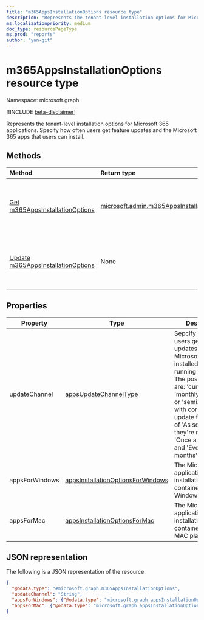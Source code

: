 ```yaml
---
title: "m365AppsInstallationOptions resource type"
description: "Represents the tenant-level installation options for Microsoft 365 Applications."
ms.localizationpriority: medium
doc_type: resourcePageType
ms.prod: "reports"
author: "yan-git"
---
```


# m365AppsInstallationOptions resource type

Namespace: microsoft.graph

[!INCLUDE [beta-disclaimer](../../includes/beta-disclaimer.md)]

Represents the tenant-level installation options for Microsoft 365 applications. Specify how often users get feature updates and the Microsoft 365 apps that users can install.

## Methods

|Method|Return type|Description|
|:---|:---|:---|
|[Get m365AppsInstallationOptions](../api/m365AppsInstallationOptions-get.md)|[microsoft.admin.m365AppsInstallationOptions](../resources/m365appsInstallationoptions.md)|Get the tenant-level installation options for Microsoft 365 applications.|
|[Update m365AppsInstallationOptions](../api/m365AppsInstallationOptions-update.md)|None|Update tenant-level installation options for Microsoft 365 applications.|

## Properties

| Property       | Type           | Description                                 |
| -------------- | -------------- | ------------------------------------------- |
| updateChannel | [appsUpdateChannelType](../resources/appsUpdateChannelType.md) | Sepcify how often users get feature updates for Microsoft 365 apps installed on devices running Windows. The possible values are: 'current', 'monthlyEnterprise', or 'semiAnnual', with corresponding update frequencies of 'As soon as they're ready', 'Once a month', and 'Every six months'. |
| appsForWindows | [appsInstallationOptionsForWindows](../resources/appsInstallationOptionsForWindows.md) | The Microsoft 365 applications installation options container object for Windows platform. |
| appsForMac | [appsInstallationOptionsForMac](../resources/appsInstallationOptionsForMac.md) | The Microsoft 365 applications installation options container object for MAC platform. |

## JSON representation

The following is a JSON representation of the resource.
<!-- {
  "blockType": "resource",
  "@odata.type": "microsoft.graph.m365AppsInstallationOptions",
  "baseType": "microsoft.graph.entity",
  "openType": false
}
-->
``` json
{
  "@odata.type": "#microsoft.graph.m365AppsInstallationOptions",
  "updateChannel": "String",
  "appsForWindows": {"@odata.type": "microsoft.graph.appsInstallationOptionsForWindows"},
  "appsForMac": {"@odata.type": "microsoft.graph.appsInstallationOptionsForMac"}
}
```

